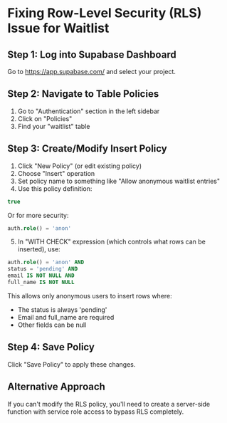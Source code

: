 # Fixing Row-Level Security (RLS) Issue for Waitlist

## Step 1: Log into Supabase Dashboard
Go to https://app.supabase.com/ and select your project.

## Step 2: Navigate to Table Policies
1. Go to "Authentication" section in the left sidebar
2. Click on "Policies"
3. Find your "waitlist" table

## Step 3: Create/Modify Insert Policy
1. Click "New Policy" (or edit existing policy)
2. Choose "Insert" operation
3. Set policy name to something like "Allow anonymous waitlist entries"
4. Use this policy definition:

```sql
true
```

Or for more security:

```sql
auth.role() = 'anon'
```

5. In "WITH CHECK" expression (which controls what rows can be inserted), use:

```sql
auth.role() = 'anon' AND 
status = 'pending' AND 
email IS NOT NULL AND 
full_name IS NOT NULL
```

This allows only anonymous users to insert rows where:
- The status is always 'pending'
- Email and full_name are required
- Other fields can be null

## Step 4: Save Policy
Click "Save Policy" to apply these changes.

## Alternative Approach
If you can't modify the RLS policy, you'll need to create a server-side function with service role access to bypass RLS completely.

